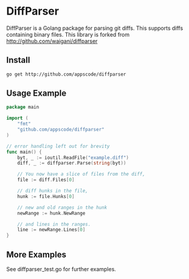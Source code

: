 DiffParser
===========

DiffParser is a Golang package for parsing git diffs. This supports diffs containing binary files. This library is forked from http://github.com/waigani/diffparser

Install
-------

```sh
go get http://github.com/appscode/diffparser
```

Usage Example
-------------

```go
package main

import (
	"fmt"
	"github.com/appscode/diffparser"
)

// error handling left out for brevity
func main() {
	byt, _ := ioutil.ReadFile("example.diff")
	diff, _ := diffparser.Parse(string(byt))

	// You now have a slice of files from the diff,
	file := diff.Files[0]

	// diff hunks in the file,
	hunk := file.Hunks[0]

	// new and old ranges in the hunk
	newRange := hunk.NewRange

	// and lines in the ranges.
	line := newRange.Lines[0]
}
```

More Examples
-------------

See diffparser_test.go for further examples.
